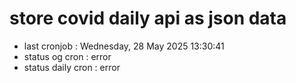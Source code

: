# store covid daily api as json data

- last cronjob : Wednesday, 28 May 2025 13:30:41
- status og cron : error
- status daily cron : error
      
      